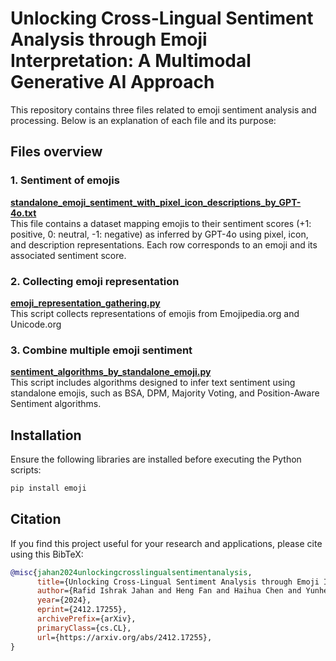 # Unlocking Cross-Lingual Sentiment Analysis through Emoji Interpretation: A Multimodal Generative AI Approach
This repository contains three files related to emoji sentiment analysis and processing. Below is an explanation of each file and its purpose:


## Files overview
### 1. Sentiment of emojis  
[**standalone_emoji_sentiment_with_pixel_icon_descriptions_by_GPT-4o.txt**](https://github.com/ResponsibleAILab/emoji-universal-sentiment/blob/main/standalone_emoji_sentiment_with_pixel_icon_descriptions_by_GPT-4o.txt)<br>
This file contains a dataset mapping emojis to their sentiment scores (+1: positive, 0: neutral, -1: negative) as inferred by GPT-4o using pixel, icon, and description representations. Each row corresponds to an emoji and its associated sentiment score.
### 2. Collecting emoji representation
[**emoji_representation_gathering.py**](https://github.com/ResponsibleAILab/emoji-universal-sentiment/blob/main/emoji_representation_gathering.py)  <br>
This script collects representations of emojis from Emojipedia.org and Unicode.org  
### 3. Combine multiple emoji sentiment 
[**sentiment_algorithms_by_standalone_emoji.py**](https://github.com/ResponsibleAILab/emoji-universal-sentiment/blob/main/sentiment_algorithms_by_standalone_emoji.py)  <br>
This script includes algorithms designed to infer text sentiment using standalone emojis, such as BSA, DPM, Majority Voting, and Position-Aware Sentiment algorithms. 

## Installation
Ensure the following libraries are installed before executing the Python scripts:

```bash
pip install emoji
```

## Citation
If you find this project useful for your research and applications, please cite using this BibTeX:
```bibtex
@misc{jahan2024unlockingcrosslingualsentimentanalysis,
      title={Unlocking Cross-Lingual Sentiment Analysis through Emoji Interpretation: A Multimodal Generative AI Approach},
      author={Rafid Ishrak Jahan and Heng Fan and Haihua Chen and Yunhe Feng},
      year={2024},
      eprint={2412.17255},
      archivePrefix={arXiv},
      primaryClass={cs.CL},
      url={https://arxiv.org/abs/2412.17255},
}
```
